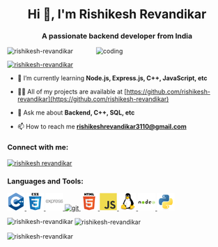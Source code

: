 <h1 align="center">Hi 👋, I'm Rishikesh Revandikar</h1>
<h3 align="center">A passionate backend developer from India</h3>
<img align="right" width=300 alt="coding" src="https://camo.githubusercontent.com/c1dcb74cc1c1835b1d716f5051499a2814c683c806b15f04b0eba492863703e9/68747470733a2f2f63646e2e6472696262626c652e636f6d2f75736572732f3733303730332f73637265656e73686f74732f363538313234332f6176656e746f2e676966">

<p align="left"> <img src="https://komarev.com/ghpvc/?username=rishikesh-revandikar&label=Profile%20views&color=0e75b6&style=flat" alt="rishikesh-revandikar" /> </p>

<p align="left"> <a href="https://github.com/ryo-ma/github-profile-trophy"><img src="https://github-profile-trophy.vercel.app/?username=rishikesh-revandikar" alt="rishikesh-revandikar" /></a> </p>

- 🌱 I’m currently learning **Node.js, Express.js, C++, JavaScript, etc**

- 👨‍💻 All of my projects are available at [https://github.com/rishikesh-revandikar](https://github.com/rishikesh-revandikar)

- 💬 Ask me about **Backend, C++, SQL, etc**

- 📫 How to reach me **rishikeshrevandikar3110@gmail.com**

<h3 align="left">Connect with me:</h3>
<p align="left">
<a href="https://linkedin.com/in/rishikesh revandikar" target="blank"><img align="center" src="https://raw.githubusercontent.com/rahuldkjain/github-profile-readme-generator/master/src/images/icons/Social/linked-in-alt.svg" alt="rishikesh revandikar" height="30" width="40" /></a>
</p>

<h3 align="left">Languages and Tools:</h3>
<p align="left"> <a href="https://www.w3schools.com/cpp/" target="_blank" rel="noreferrer"> <img src="https://raw.githubusercontent.com/devicons/devicon/master/icons/cplusplus/cplusplus-original.svg" alt="cplusplus" width="40" height="40"/> </a> <a href="https://www.w3schools.com/css/" target="_blank" rel="noreferrer"> <img src="https://raw.githubusercontent.com/devicons/devicon/master/icons/css3/css3-original-wordmark.svg" alt="css3" width="40" height="40"/> </a> <a href="https://expressjs.com" target="_blank" rel="noreferrer"> <img src="https://raw.githubusercontent.com/devicons/devicon/master/icons/express/express-original-wordmark.svg" alt="express" width="40" height="40"/> </a> <a href="https://git-scm.com/" target="_blank" rel="noreferrer"> <img src="https://www.vectorlogo.zone/logos/git-scm/git-scm-icon.svg" alt="git" width="40" height="40"/> </a> <a href="https://www.w3.org/html/" target="_blank" rel="noreferrer"> <img src="https://raw.githubusercontent.com/devicons/devicon/master/icons/html5/html5-original-wordmark.svg" alt="html5" width="40" height="40"/> </a> <a href="https://developer.mozilla.org/en-US/docs/Web/JavaScript" target="_blank" rel="noreferrer"> <img src="https://raw.githubusercontent.com/devicons/devicon/master/icons/javascript/javascript-original.svg" alt="javascript" width="40" height="40"/> </a> <a href="https://www.linux.org/" target="_blank" rel="noreferrer"> <img src="https://raw.githubusercontent.com/devicons/devicon/master/icons/linux/linux-original.svg" alt="linux" width="40" height="40"/> </a> <a href="https://nodejs.org" target="_blank" rel="noreferrer"> <img src="https://raw.githubusercontent.com/devicons/devicon/master/icons/nodejs/nodejs-original-wordmark.svg" alt="nodejs" width="40" height="40"/> </a> <a href="https://www.python.org" target="_blank" rel="noreferrer"> <img src="https://raw.githubusercontent.com/devicons/devicon/master/icons/python/python-original.svg" alt="python" width="40" height="40"/> </a> </p>

<p><img align="left" src="https://github-readme-stats.vercel.app/api/top-langs?username=rishikesh-revandikar&show_icons=true&locale=en&layout=compact" alt="rishikesh-revandikar" /></p>

<p>&nbsp;<img align="center" src="https://github-readme-stats.vercel.app/api?username=rishikesh-revandikar&show_icons=true&locale=en" alt="rishikesh-revandikar" /></p>

<p><img align="center" src="https://github-readme-streak-stats.herokuapp.com/?user=rishikesh-revandikar&" alt="rishikesh-revandikar" /></p>
